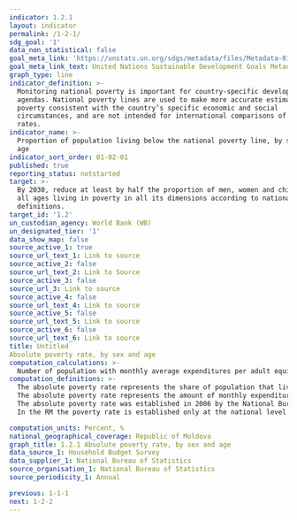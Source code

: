 ```yaml
---
indicator: 1.2.1
layout: indicator
permalink: /1-2-1/
sdg_goal: '1'
data_non_statistical: false
goal_meta_link: 'https://unstats.un.org/sdgs/metadata/files/Metadata-01-02-01.pdf '
goal_meta_link_text: United Nations Sustainable Development Goals Metadata (PDF 98.2 KB)
graph_type: line
indicator_definition: >-
  Monitoring national poverty is important for country-specific development
  agendas. National poverty lines are used to make more accurate estimates of
  poverty consistent with the country’s specific economic and social
  circumstances, and are not intended for international comparisons of poverty
  rates.
indicator_name: >-
  Proportion of population living below the national poverty line, by sex and
  age
indicator_sort_order: 01-02-01
published: true
reporting_status: notstarted
target: >-
  By 2030, reduce at least by half the proportion of men, women and children of
  all ages living in poverty in all its dimensions according to national
  definitions.
target_id: '1.2'
un_custodian_agency: World Bank (WB)
un_designated_tier: '1'
data_show_map: false
source_active_1: true
source_url_text_1: Link to source
source_active_2: false
source_url_text_2: Link to Source
source_active_3: false
source_url_3: Link to source
source_active_4: false
source_url_text_4: Link to source
source_active_5: false
source_url_text_5: Link to source
source_active_6: false
source_url_text_6: Link to source
title: Untitled
Absolute poverty rate, by sex and age
computation_calculations: >-
  Number of population with monthly average expenditures per adult equivalent lower than the value of the absolute poverty line, during the period of reference / total number of   population during the year of reference *100.
computation_definitions: >-
  The absolute poverty rate represents the share of population that lives below the nationally established poverty line. 
  The absolute poverty rate represents the amount of monthly expenditures for a set of food products, non-food goods and services considered as minimum necessary amount of a household so as to ensure a decent living. 
  The absolute poverty rate was established in 2006 by the National Bureau of Statistics according to the methodology (developed jointly by NBS and Ministry of Economy), which implies the annual recalculation of the poverty rate based on the Consumption Price Index. In 2016 the methodology for estimating the absolute poverty indicators was reviewed and the absolute poverty rate was recalculated.
  In the RM the poverty rate is established only at the national level (but not at the urban or rural levels). Since 2014, the poverty rate is calculated according to the new methodology, approved via the National Bureau of Statistics Order No. 56 dated 24 August 2018.

computation_units: Percent, %
national_geographical_coverage: Republic of Moldova
graph_title: 1.2.1 Absolute poverty rate, by sex and age
data_source_1: Household Budget Survey 
data_supplier_1: National Bureau of Statistics
source_organisation_1: National Bureau of Statistics
source_periodicity_1: Annual

previous: 1-1-1
next: 1-2-2
---
```

